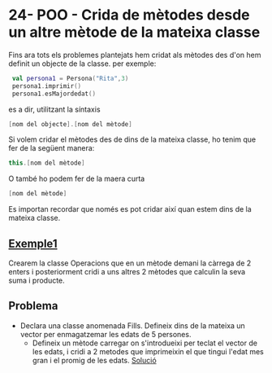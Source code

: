 # 24- POO - Crida de mètodes desde un altre mètode de la mateixa classe

Fins ara tots els problemes plantejats hem cridat als mètodes des d'on hem definit un objecte de la classe. per exemple:

```kotlin
 val persona1 = Persona("Rita",3)
 persona1.imprimir()
 persona1.esMajordedat()
```

es a dir, utilitzant la síntaxis

```kotlin
[nom del objecte].[nom del mètode]
```

Si volem cridar el mètodes des de dins de la mateixa classe, ho tenim que fer de la següent manera:

```kotlin
this.[nom del mètode]
```
O també ho podem fer de la maera curta

```kotlin
[nom del mètode]
```

Es importan recordar que només es pot cridar així quan estem dins de la mateixa classe.

## [Exemple1](https://github.com/marcmoiagese/curskotlin/blob/master/24-POO-Crida_de_metodes_des_d_un_altre_metode_de_la_mateixa_classe/Exemple1/src/main/kotlin/Main.kt)

Crearem la classe Operacions que en un mètode demani la càrrega de 2 enters i posteriorment cridi a uns altres 2 mètodes que calculin la seva suma i producte.

## Problema

- Declara una classe anomenada Fills. Defineix dins de la mateixa un vector per enmagatzemar les edats de 5 persones.
  * Defineix un mètode carregar on s'introdueixi per teclat el vector de les edats, i cridi a 2 metodes que imprimeixin el que tingui l'edat mes gran i el promig de les edats. [Solució]()
